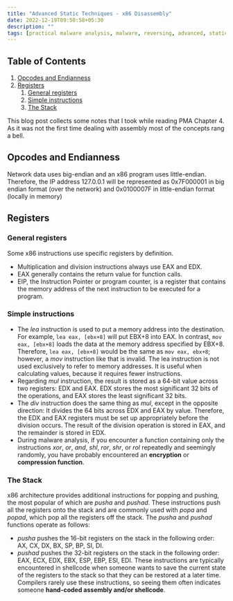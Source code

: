 ```yaml
---
title: "Advanced Static Techniques - x86 Disassembly"
date: 2022-12-19T09:50:58+05:30
description: ""
tags: [practical malware analysis, malware, reversing, advanced, static, analysis, x86, x64, assembly, registers]
---
```

## Table of Contents
1. [Opcodes and Endianness](#opcodes-and-endianness)
2. [Registers](#registers)
   1. [General registers](#general-registers)
   2. [Simple instructions](#simple-instructions)
   3. [The Stack](#the-stack)

This blog post collects some notes that I took while reading PMA Chapter 4. As it was not the first time dealing with assembly most of the concepts rang a bell.

## Opcodes and Endianness
Network data uses big-endian and an x86 program uses little-endian. 
Therefore, the IP address 127.0.0.1 will be represented as 0x7F000001 in big endian
format (over the network) and 0x0100007F in little-endian format (locally in memory)

## Registers
### General registers
Some x86 instructions use specific registers by definition.
- Multiplication and division instructions always use EAX and EDX.
- EAX generally contains the return value for function calls.
- EIP, the Instruction Pointer or program counter, is a register that contains the memory address of the next instruction to be executed for a program. 

### Simple instructions
- The *lea* instruction is used to put a memory address into the destination. For example, `lea eax, [ebx+8]` will put EBX+8 into EAX. In contrast, `mov eax, [ebx+8]` loads the data at the memory address specified by EBX+8. Therefore, `lea eax, [ebx+8]` would be the same as `mov eax, ebx+8`; however, a *mov* instruction like that is invalid. The lea instruction is not used exclusively to refer to memory addresses. It is useful when calculating values, because it requires fewer instructions.
- Regarding *mul* instruction, the result is stored as a 64-bit value across two registers: EDX and EAX. EDX stores the most significant 32 bits of the operations, and EAX stores the least significant 32 bits.
- The *div*  instruction does the same thing as *mul*, except in the opposite direction: It divides the 64 bits across EDX and EAX by value. Therefore, the EDX and EAX registers must be set up appropriately before the division occurs. The result of the division operation is stored in EAX, and the remainder is stored in EDX.
- During malware analysis, if you encounter a function containing only the instructions *xor*, *or*, *and*, *shl*, *ror*, *shr*, or *rol* repeatedly and seemingly randomly, you have probably encountered an **encryption** or **compression function**.

### The Stack
x86 architecture provides additional instructions for popping and pushing, the most popular of which are *pusha* and *pushad*. These instructions push all the registers onto the stack and are commonly used with *popa* and *popad*, which pop all the registers off the stack. The *pusha* and *pushad* functions operate as follows:
- *pusha* pushes the 16-bit registers on the stack in the following order: AX, CX, DX, BX, SP, BP, SI, DI.
- *pushad* pushes the 32-bit registers on the stack in the following order: EAX, ECX, EDX, EBX, ESP, EBP, ESI, EDI.
These instructions are typically encountered in shellcode when someone wants to save the current state of the registers to the stack so that they can be restored at a later time. Compilers rarely use these instructions, so seeing them often indicates someone **hand-coded assembly and/or shellcode**.

